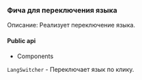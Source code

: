 ### Фича для переключения языка

Описание: Реализует переключение языка.

#### Public api

-   Components

`LangSwitcher` - Переключает язык по клику.
